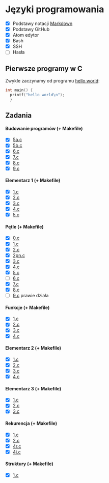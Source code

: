 # Języki programowania

- [x] Podstawy notacji [Markdown](https://daringfireball.net/projects/markdown/syntax)
- [x] Podstawy GitHub
- [x] Atom edytor
- [x] Bash
- [x] SSH
- [ ] Hasła

## Pierwsze programy w C

Zwykle zaczynamy od programu [hello world](/):

```c
int main() {
  printf("hello world\n");
  }
```

## Zadania

#### Budowanie programów (+ Makefile)
- [x] [5a.c](01_budowanie_programow/5a.c)
- [x] [5b.c](01_budowanie_programow/5b.c)
- [x] [6.c](01_budowanie_programow/6.c)
- [x] [7.c](01_budowanie_programow/7.c)
- [x] [8.c](01_budowanie_programow/8.c)
- [x] [9.c](01_budowanie_programow/9.c)

#### Elementarz 1 (+ Makefile)
- [x] [1.c](04_elementarz1/1.c)
- [x] [2.c](04_elementarz1/2.c)
- [x] [3.c](04_elementarz1/3.c)
- [x] [4.c](04_elementarz1/4.c)
- [x] [5.c](04_elementarz1/5.c)

#### Pętle (+ Makefile)
- [x] [0.c](05-petle/0.c)
- [x] [1.c](05-petle/1.c)
- [x] [2.c](05-petle/2.c)
- [x] [2pn.c](05-petle/2pn.c)
- [x] [3.c](05-petle/3.c)
- [x] [4.c](05-petle/4.c)
- [x] [5.c](05-petle/5.c)
- [ ] [6.c](05-petle/6.c)
- [x] [7.c](05-petle/7.c)
- [x] [8.c](05-petle/8.c)
- [ ] [9.c](05-petle/9.c) prawie działa

#### Funkcje (+ Makefile)
- [x] [1.c](07_funkcje/1.c)
- [x] [2.c](07_funkcje/2.c)
- [x] [3.c](07_funkcje/3.c)
- [x] [4.c](07_funkcje/4.c)

#### Elementarz 2 (+ Makefile)
- [x] [1.c](08_elementarz2/1.c)
- [x] [2.c](08_elementarz2/2.c)
- [x] [3.c](08_elementarz2/3.c)
- [x] [4.c](08_elementarz2/4.c)

#### Elementarz 3 (+ Makefile)
- [x] [1.c](10_elementarz3/1.c)
- [x] [2.c](10_elementarz3/2.c)
- [x] [3.c](10_elementarz3/3.c)

#### Rekurencja (+ Makefile)
- [x] [1.c](11_rekurencja/1.c)
- [x] [2.c](11_rekurencja/2.c)
- [x] [4r.c](11_rekurencja/4r.c)
- [x] [4i.c](11_rekurencja/4i.c)

#### Struktury (+ Makefile)
- [x] [1.c](15_struktury/1.c)
